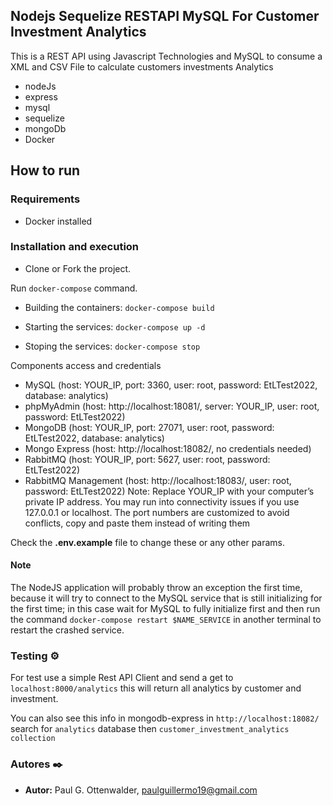 ## Nodejs Sequelize RESTAPI MySQL For Customer Investment Analytics

This is a REST API using Javascript Technologies and MySQL to consume a XML and CSV File to calculate customers investments Analytics

- nodeJs
- express
- mysql
- sequelize
- mongoDb
- Docker

## How to run

### Requirements
- Docker installed

### Installation and execution
- Clone or Fork the project.

Run ```docker-compose``` command.

* Building the containers: ```docker-compose build```

* Starting the services: ```docker-compose up -d```

* Stoping the services: ```docker-compose stop```

Components access and credentials
- MySQL (host: YOUR_IP, port: 3360, user: root, password: EtLTest2022, database:
analytics)
- phpMyAdmin (host: http://localhost:18081/, server: YOUR_IP, user: root,
password: EtLTest2022)
- MongoDB (host: YOUR_IP, port: 27071, user: root, password: EtLTest2022,
database: analytics)
- Mongo Express (host: http://localhost:18082/, no credentials needed)
- RabbitMQ (host: YOUR_IP, port: 5627, user: root, password: EtLTest2022)
- RabbitMQ Management (host: http://localhost:18083/, user: root, password:
EtLTest2022)
Note: Replace YOUR_IP with your computer’s private IP address. You may run
into connectivity issues if you use 127.0.0.1 or localhost. The port numbers are
customized to avoid conflicts, copy and paste them instead of writing them

Check the **.env.example** file to change these or any other params.
#### Note

The NodeJS application will probably throw an exception the first time, because it will try to connect to the MySQL service that is still initializing for the first time; in this case wait for MySQL to fully initialize first and then run the command `docker-compose restart $NAME_SERVICE` in another terminal to restart the crashed service.

### Testing ⚙️

For test use a simple Rest API Client and send a get to ```localhost:8000/analytics``` this will return all analytics by customer and investment.

You can also see this info in mongodb-express in ```http://localhost:18082/``` search for ```analytics``` database then ```customer_investment_analytics collection```

### Autores ✒️

* **Autor:** Paul G. Ottenwalder, paulguillermo19@gmail.com



